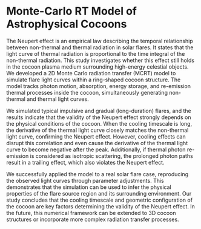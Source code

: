 # Monte-Carlo RT Model of Astrophysical Cocoons

The Neupert effect is an empirical law describing the temporal relationship between non-thermal and thermal radiation in solar flares. It states that the light curve of thermal radiation is proportional to the time integral of the non-thermal radiation. This study investigates whether this effect still holds in the cocoon plasma medium surrounding high-energy celestial objects. We developed a 2D Monte Carlo radiation transfer (MCRT) model to simulate flare light curves within a ring-shaped cocoon structure. The model tracks photon motion, absorption, energy storage, and re-emission thermal processes inside the cocoon, simultaneously generating non-thermal and thermal light curves. 

We simulated typical impulsive and gradual (long-duration) flares, and the results indicate that the validity of the Neupert effect strongly depends on the physical conditions of the cocoon. When the cooling timescale is long, the derivative of the thermal light curve closely matches the non-thermal light curve, confirming the Neupert effect. However, cooling effects can disrupt this correlation and even cause the derivative of the thermal light curve to become negative after the peak. Additionally, if thermal photon re-emission is considered as isotropic scattering, the prolonged photon paths result in a trailing effect, which also violates the Neupert effect.

We successfully applied the model to a real solar flare case, reproducing the observed light curves through parameter adjustments. This demonstrates that the simulation can be used to infer the physical properties of the flare source region and its surrounding environment. Our study concludes that the cooling timescale and geometric configuration of the cocoon are key factors determining the validity of the Neupert effect. In the future, this numerical framework can be extended to 3D cocoon structures or incorporate more complex radiation transfer processes.
